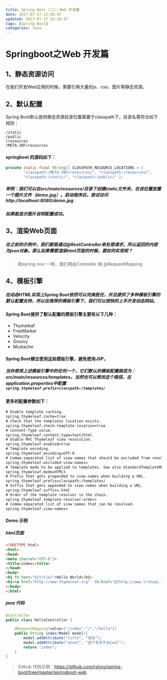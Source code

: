 ```yaml
---
title: Spring Boot (二)：Web 开发篇
date: 2017-07-27 22:28:47
updated: 2017-07-27 22:28:47
tags: [Spring Boot]
categories: Java
---
```

# Springboot之Web 开发篇

## 1、静态资源访问
在我们开发Web应用的时候，需要引用大量的js、css、图片等静态资源。

## 2、默认配置
Spring Boot默认提供静态资源目录位置需置于classpath下，目录名需符合如下规则：

```
/static
/public
/resources
/META-INF/resources
```

#### springboot 的源码如下：
```Java
private static final String[] CLASSPATH_RESOURCE_LOCATIONS = {  
        "classpath:/META-INF/resources/", "classpath:/resources/",  
        "classpath:/static/", "classpath:/public/" };
```

##### 举例：我们可以在src/main/resources/目录下创建static文件夹，在该位置放置一个图片文件（demo.jpg）。启动程序后，尝试访问http://localhost:8080/demo.jpg
##### 如果能显示图片说明配置成功。

## 3、渲染Web页面

##### 在之前的示例中，我们都是通过@RestController来处理请求，所以返回的内容为json对象。那么如果需要渲染html页面的时候，要如何实现呢？
> 和spring mvc 一样，我们用@Controller 和 @RequestMapping

## 4、模板引擎
##### 在动态HTML实现上Spring Boot依然可以完美胜任，并且提供了多种模板引擎的默认配置支持，所以在推荐的模板引擎下，我们可以很快的上手开发动态网站。

#### Spring Boot提供了默认配置的模板引擎主要有以下几种：
+ Thymeleaf
+ FreeMarker
+ Velocity
+ Groovy
+ Mustache

#### Spring Boot建议使用这些模板引擎，避免使用JSP，
##### 当你使用上述模板引擎中的任何一个，它们默认的模板配置路径为：src/main/resources/templates。当然也可以修改这个路径，在application.properties中配置 ```spring.thymeleaf.prefix=classpath:/templates/```

#### 更多的配置参数如下：

```xml
# Enable template caching.
spring.thymeleaf.cache=true 
# Check that the templates location exists.
spring.thymeleaf.check-template-location=true 
# Content-Type value.
spring.thymeleaf.content-type=text/html 
# Enable MVC Thymeleaf view resolution.
spring.thymeleaf.enabled=true 
# Template encoding.
spring.thymeleaf.encoding=UTF-8 
# Comma-separated list of view names that should be excluded from resolution.
spring.thymeleaf.excluded-view-names= 
# Template mode to be applied to templates. See also StandardTemplateModeHandlers.
spring.thymeleaf.mode=HTML5 
# Prefix that gets prepended to view names when building a URL.
spring.thymeleaf.prefix=classpath:/templates/ 
# Suffix that gets appended to view names when building a URL.
spring.thymeleaf.suffix=.html 
# Order of the template resolver in the chain. 
spring.thymeleaf.template-resolver-order= 
# Comma-separated list of view names that can be resolved.
spring.thymeleaf.view-names=
```
#### Demo 示例

##### html页面

```html
<!DOCTYPE html>
<html>
<head>
<meta charset="UTF-8"/>
<title>index</title>
</head>
<body>
<h1 th:text="${title}">Hello World</h1>
<h1><a href="http://www.thymeleaf.org"  th:href="@{http://www.lrshuai.top}" th:text="${atext}">Thymeleaf</a></h1>
</body>
</html>
```

##### java 代码

```java
@Controller
public class HelloController {

	@RequestMapping(value={"/index","/","/hello"})
	public String index(Model model){
		model.addAttribute("title", "测试");
		model.addAttribute("atext", "这个冬天不太Cool");
		return "index";
	}
}
```
> Github 代码示例：https://github.com/rstyro/spring-boot/tree/master/springboot-web
